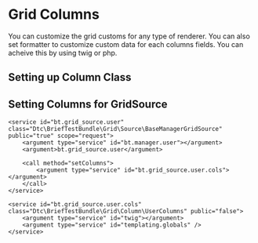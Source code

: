 Grid Columns
============

You can customize the grid customs for any type of renderer. You can also set
formatter to customize custom data for each columns fields. You can acheive this
by using twig or php.

Setting up Column Class
-----------------------


Setting Columns for GridSource
------------------------------
	<service id="bt.grid_source.user" class="Dtc\BriefTestBundle\Grid\Source\BaseManagerGridSource" public="true" scope="request">
	    <argument type="service" id="bt.manager.user"></argument>
	    <argument>bt.grid_source.user</argument>

	    <call method="setColumns">
	        <argument type="service" id="bt.grid_source.user.cols"></argument>
	    </call>
	</service>

	<service id="bt.grid_source.user.cols" class="Dtc\BriefTestBundle\Grid\Column\UserColumns" public="false">
	    <argument type="service" id="twig"></argument>
	    <argument type="service" id="templating.globals" />
	</service>